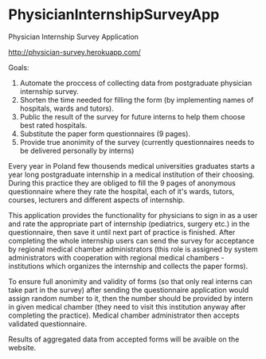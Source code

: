 # PhysicianInternshipSurveyApp
Physician Internship Survey Application

http://physician-survey.herokuapp.com/

Goals:
1. Automate the proccess of collecting data from postgraduate physician internship survey.
2. Shorten the time needed for filling the form (by implementing names of hospitals, wards and tutors).
3. Public the result of the survey for future interns to help them choose best rated hospitals.
4. Substitute the paper form questionnaires (9 pages).
5. Provide true anonimity of the survey (currently questionnaires needs to be delivered personally by interns)

Every year in Poland few thousends medical universities graduates starts a year long postgraduate internship in a medical institution of their choosing. During this practice they are obliged to fill the 9 pages of anonymous questionnaire where they rate the hospital, each of it's wards, tutors, courses, lecturers and different aspects of internship.

This application provides the functionality for physicians to sign in as a user and rate the appropriate part of internship (pediatrics, surgery etc.) in the questionnaire, then save it until next part of practice is finished. After completing the whole internship users can send the survey for acceptance by regional medical chamber administrators (this role is assigned by system administrators with cooperation with regional medical chambers - institutions which organizes the internship and collects the paper forms).

To ensure full anonimity and validity of forms (so that only real interns can take part in the survey) after sending the questionnaire application would assign random number to it, then the number should be provided by intern in given medical chamber (they need to visit this institution anyway after completing the practice). Medical chamber administrator then accepts validated questionnaire.

Results of aggregated data from accepted forms will be avaible on the website.
